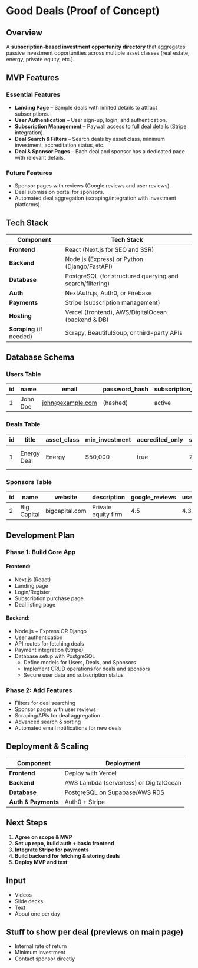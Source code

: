 # Good Deals (Proof of Concept)

## Overview

A **subscription-based investment opportunity directory** that aggregates passive investment opportunities across multiple asset classes (real estate, energy, private equity, etc.).

## MVP Features

### Essential Features

- **Landing Page** – Sample deals with limited details to attract subscriptions.
- **User Authentication** – User sign-up, login, and authentication.
- **Subscription Management** – Paywall access to full deal details (Stripe integration).
- **Deal Search & Filters** – Search deals by asset class, minimum investment, accreditation status, etc.
- **Deal & Sponsor Pages** – Each deal and sponsor has a dedicated page with relevant details.

### Future Features

- Sponsor pages with reviews (Google reviews and user reviews).
- Deal submission portal for sponsors.
- Automated deal aggregation (scraping/integration with investment platforms).

## Tech Stack

| Component  | Tech Stack |
|------------|-----------|
| **Frontend** | React (Next.js for SEO and SSR) |
| **Backend** | Node.js (Express) or Python (Django/FastAPI) |
| **Database** | PostgreSQL (for structured querying and search/filtering) |
| **Auth** | NextAuth.js, Auth0, or Firebase |
| **Payments** | Stripe (subscription management) |
| **Hosting** | Vercel (frontend), AWS/DigitalOcean (backend & DB) |
| **Scraping** (if needed) | Scrapy, BeautifulSoup, or third-party APIs |

## Database Schema

### Users Table

| id | name | email | password_hash | subscription_status | is_accredited |
|----|------|-------|---------------|--------------------|--------------|
| 1  | John Doe | john@example.com | (hashed) | active | true |

### Deals Table

| id | title | asset_class | min_investment | accredited_only | sponsor_id | description | deal_url | created_at |
|----|-------|-------------|---------------|----------------|------------|-------------|----------|------------|
| 1  | Energy Deal | Energy | $50,000 | true | 2 | Investment in solar farms | example.com | 2025-03-25 |

### Sponsors Table

| id | name | website | description | google_reviews | user_reviews |
|----|------|---------|-------------|----------------|--------------|
| 2  | Big Capital | bigcapital.com | Private equity firm | 4.5 | 4.3 |

## Development Plan

### Phase 1: Build Core App

#### Frontend:

- Next.js (React)
- Landing page
- Login/Register
- Subscription purchase page
- Deal listing page

#### Backend:

- Node.js + Express OR Django
- User authentication
- API routes for fetching deals
- Payment integration (Stripe)
- Database setup with PostgreSQL
  - Define models for Users, Deals, and Sponsors
  - Implement CRUD operations for deals and sponsors
  - Secure user data and subscription status

### Phase 2: Add Features

- Filters for deal searching
- Sponsor pages with user reviews
- Scraping/APIs for deal aggregation
- Advanced search & sorting
- Automated email notifications for new deals

## Deployment & Scaling

| Component | Deployment |
|-----------|-----------|
| **Frontend** | Deploy with Vercel |
| **Backend** | AWS Lambda (serverless) or DigitalOcean |
| **Database** | PostgreSQL on Supabase/AWS RDS |
| **Auth & Payments** | Auth0 + Stripe |

## Next Steps

1. **Agree on scope & MVP**
2. **Set up repo, build auth + basic frontend**
3. **Integrate Stripe for payments**
4. **Build backend for fetching & storing deals**
5. **Deploy MVP and test**


## Input
* Videos
* Slide decks
* Text
* About one per day

## Stuff to show per deal (previews on main page)
* Internal rate of return
* Minimum investment
* Contact sponsor directly

